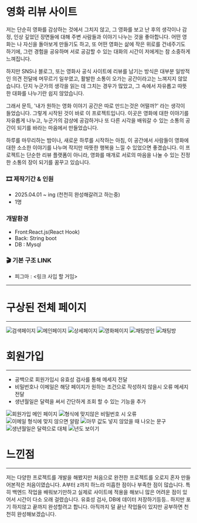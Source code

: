 # 영화 리뷰 사이트
저는 단순히 영화를 감상하는 것에서 그치지 않고, 그 영화를 보고 난 후의 생각이나 감정, 인상 깊었던 장면들에 대해 주변 사람들과 이야기 나누는 것을 좋아합니다. 어떤 영화는 나 자신을 돌아보게 만들기도 하고, 또 어떤 영화는 삶에 작은 위로를 건네주기도 하기에, 그런 경험을 공유하며 서로 공감할 수 있는 대화의 시간이 저에게는 참 소중하게 느껴집니다.

하지만 SNS나 블로그, 또는 영화사 공식 사이트에 리뷰를 남기는 방식은 대부분 일방적인 의견 전달에 머무르기 일쑤였고, 활발한 소통이 오가는 공간이라고는 느껴지지 않았습니다. 단지 누군가의 생각을 읽는 데 그치는 경우가 많았고, 그 속에서 자유롭고 따뜻한 대화를 나누기란 쉽지 않았습니다.

그래서 문득, '내가 원하는 영화 이야기 공간은 따로 만드는것은 어떨까?' 라는 생각이 들었습니다. 그렇게 시작된 것이 바로 이 프로젝트입니다. 이곳은 영화에 대한 이야기를 자유롭게 나누고, 누군가의 감상에 공감하거나 또 다른 시각을 배워갈 수 있는 소통의 공간이 되기를 바라는 마음에서 만들었습니다.

하루를 마무리하는 밤이나, 새로운 하루를 시작하는 아침, 이 공간에서 사람들이 영화에 대한 소소한 이야기를 나누며 작지만 따뜻한 행복을 느낄 수 있었으면 좋겠습니다. 이 프로젝트는 단순한 리뷰 플랫폼이 아니라, 영화를 매개로 서로의 마음을 나눌 수 있는 진정한 소통의 장이 되기를 꿈꾸고 있습니다.

### 🎞 제작기간 & 인원
* 2025.04.01 ~ ing (천천히 완성해갈려고 하는중)
* 1명

### 개발환경
* Front:React.js(React Hook)
* Back: String boot
* DB : Mysql

### 🎬 기본 구조 LINK
* 피그마 : <링크 사입 할 거임>
-----------------------------------
# 구상된 전체 페이지 
--------------------------------------
![검색페이지](https://github.com/user-attachments/assets/398aa0a3-5e22-42e9-ba57-5cc512aa3506)
![메인페이지](https://github.com/user-attachments/assets/89014d4b-558e-4a89-9747-6c06c78cbfca)
![상세페이지](https://github.com/user-attachments/assets/dcbf2a33-5d04-41f5-b188-b5d7ce760745)
![영화페이지](https://github.com/user-attachments/assets/6112af1b-83e1-4966-8da3-2bb99fa9c964)
![채팅방인](https://github.com/user-attachments/assets/69d75633-50fb-4624-94ea-b11dccbe1956)
![채팅방](https://github.com/user-attachments/assets/66e10f92-8734-47db-8ad4-867b824dbe64)




# 회원가입
---------------------------------------
* 공백으로 회원가입시 유효성 검사를 통해 메세지 전달
* 비밀번호나 이메일은 해당 페이지가 원하는 조건으로 작성하지 않을시 오류 메세지 전달
* 생년월일은 달력을 써서 간단하게 조회 할 수 있는 기능을 추가

![회원가입 메인 페이지](https://github.com/user-attachments/assets/dd2a9266-e1cb-4c2c-afaa-5cc9fe83b026)
![형식에 맞지않은 비밀번호 시 오류](https://github.com/user-attachments/assets/b1395d43-35ab-4a01-b5c0-a1b1e88f2698)
![이메일 형식에 맞지 않으면 알람](https://github.com/user-attachments/assets/4c417dd3-8fa5-4da3-b76c-54c3a745303c)
![아무 값도 넣지 않았을 때 나오는 문구](https://github.com/user-attachments/assets/d54d71e5-ef20-4552-878a-a208d64c8f42)
![생년월일은 달력으로 대체](https://github.com/user-attachments/assets/c22a032e-305c-4990-8b8b-66b203518a10)
![년도 보이기](https://github.com/user-attachments/assets/6f8ec010-811b-49f8-8a94-b26be6fd56dc)

# 느낀점
---------------------------------------
저는 다양한 프로젝트를 개발을 해봤지만 처음으로 완전한 프로젝트를 오로지 혼자 만들어본적은 처음이였습니다. A부터 z까지 하느라 미흡한 점이나 부족한 점이 많습니다.
특히 백엔드 작업을 배워보기만하고 실제로 사이트에 적용을 해보니 많은 어려운 점이 있어서 시간이 다소 오래 걸렸습니다. 유효성 검사, DB에 데이터 저장하기등등.. 하지만 포기 하지않고 끝까지 완성할려고 합니다. 아직까지 덜 끝난 작업들이 있지만 공부하면 천천히 완성해보겠습니다. 
